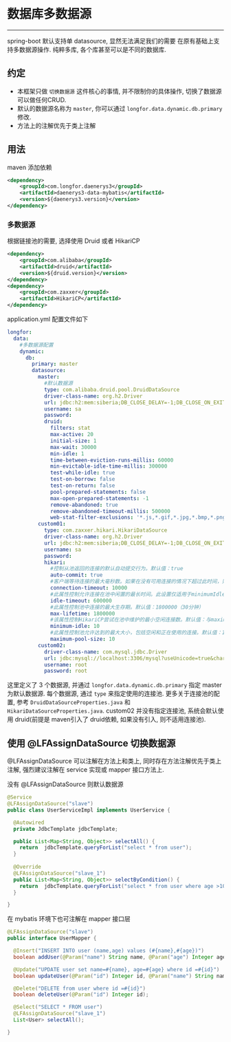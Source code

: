 # 数据库多数据源

---

spring-boot 默认支持单 datasource, 显然无法满足我们的需要
在原有基础上支持多数据源操作. 纯粹多库, 各个库甚至可以是不同的数据库.

## 约定

* 本框架只做 `切换数据源` 这件核心的事情, 并不限制你的具体操作, 切换了数据源可以做任何CRUD.
* 默认的数据源名称为 `master`, 你可以通过 `longfor.data.dynamic.db.primary` 修改.
* 方法上的注解优先于类上注解

## 用法

maven 添加依赖

```xml
<dependency>
    <groupId>com.longfor.daenerys3</groupId>
    <artifactId>daenerys3-data-mybatis</artifactId>
    <version>${daenerys3.version}</version>
</dependency>
```

### 多数据源

根据链接池的需要, 选择使用 Druid 或者 HikariCP

```xml
<dependency>
    <groupId>com.alibaba</groupId>
    <artifactId>druid</artifactId>
    <version>${druid.version}</version>
</dependency>
<dependency>
    <groupId>com.zaxxer</groupId>
    <artifactId>HikariCP</artifactId>
</dependency>
```

application.yml 配置文件如下

```yml
longfor:
  data:
    #多数据源配置
    dynamic:
      db: 
        primary: master
        datasource:
          master:
            #默认数据源
            type: com.alibaba.druid.pool.DruidDataSource
            driver-class-name: org.h2.Driver
            url: jdbc:h2:mem:siberia;DB_CLOSE_DELAY=-1;DB_CLOSE_ON_EXIT=FALSE
            username: sa
            password:
            druid:
              filters: stat
              max-active: 20
              initial-size: 1
              max-wait: 30000
              min-idle: 1
              time-between-eviction-runs-millis: 60000
              min-evictable-idle-time-millis: 300000
              test-while-idle: true
              test-on-borrow: false
              test-on-return: false
              pool-prepared-statements: false
              max-open-prepared-statements: -1
              remove-abandoned: true
              remove-abandoned-timeout-millis: 500000
              web-stat-filter-exclusions: '*.js,*.gif,*.jpg,*.bmp,*.png,*.css,*.ico,/druid/*,/download/*,/wj/*,/assets/*'
          custom01:
            type: com.zaxxer.hikari.HikariDataSource
            driver-class-name: org.h2.Driver
            url: jdbc:h2:mem:siberia;DB_CLOSE_DELAY=-1;DB_CLOSE_ON_EXIT=FALSE
            username: sa
            password:
            hikari:
              #控制从池返回的连接的默认自动提交行为。默认值：true
              auto-commit: true
              #客户端等待连接的最大毫秒数。如果在没有可用连接的情况下超过此时间，则会抛出SQLException。默认值：30000
              connection-timeout: 10000
              #此属性控制允许连接在池中闲置的最长时间。此设置仅适用于minimumIdle定义为小于maximumPoolSize。默认值：600000（10分钟）
              idle-timeout: 600000
              #此属性控制池中连接的最大生存期。默认值：1800000（30分钟）
              max-lifetime: 1800000
              #该属性控制HikariCP尝试在池中维护的最小空闲连接数。默认值：与maximumPoolSize相同
              minimum-idle: 10
              #此属性控制池允许达到的最大大小，包括空闲和正在使用的连接。默认值：10
              maximum-pool-size: 10
          custom02:
            driver-class-name: com.mysql.jdbc.Driver
            url: jdbc:mysql://localhost:3306/mysql?useUnicode=true&characterEncoding=UTF8
            username: root
            password: root
```

这里定义了 3 个数据源, 并通过 `longfor.data.dynamic.db.primary` 指定 master 为默认数据源.
每个数据源, 通过 `type` 来指定使用的连接池. 
更多关于连接池的配置, 参考 `DruidDataSourceProperties.java` 和 `HikariDataSourceProperties.java`.
custom02 并没有指定连接池, 系统会默认使用 druid(前提是 maven引入了 druid依赖, 如果没有引入, 则不适用连接池).

## 使用 @LFAssignDataSource 切换数据源
@LFAssignDataSource 可以注解在方法上和类上, 同时存在方法注解优先于类上注解, 强烈建议注解在 service 实现或 mapper 接口方法上.

没有 @LFAssignDataSource 则默认数据源

```java
@Service
@LFAssignDataSource("slave")
public class UserServiceImpl implements UserService {

  @Autowired
  private JdbcTemplate jdbcTemplate;

  public List<Map<String, Object>> selectAll() {
    return  jdbcTemplate.queryForList("select * from user");
  }
  
  @Override
  @LFAssignDataSource("slave_1")
  public List<Map<String, Object>> selectByCondition() {
    return  jdbcTemplate.queryForList("select * from user where age >10");
  }

}
```

在 mybatis 环境下也可注解在 mapper 接口层

```java
@LFAssignDataSource("slave")
public interface UserMapper {

  @Insert("INSERT INTO user (name,age) values (#{name},#{age})")
  boolean addUser(@Param("name") String name, @Param("age") Integer age);

  @Update("UPDATE user set name=#{name}, age=#{age} where id =#{id}")
  boolean updateUser(@Param("id") Integer id, @Param("name") String name, @Param("age") Integer age);

  @Delete("DELETE from user where id =#{id}")
  boolean deleteUser(@Param("id") Integer id);

  @Select("SELECT * FROM user")
  @LFAssignDataSource("slave_1")
  List<User> selectAll();

} 
```


